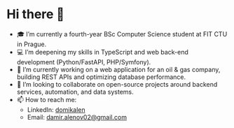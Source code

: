 # Hi there 👋

- 🎓 I’m currently a fourth-year BSc Computer Science student at FIT CTU in Prague.  
- 💻 I’m deepening my skills in TypeScript and web back-end development (Python/FastAPI, PHP/Symfony).  
- 🐳 I’m currently working on a web application for an oil & gas company, building REST APIs and optimizing database performance.  
- 🚀 I’m looking to collaborate on open-source projects around backend services, automation, and data systems.  
- 📫 How to reach me:  
  - LinkedIn: [domikalen](https://www.linkedin.com/in/domikalen/)  
  - Email: damir.alenov02@gmail.com  
